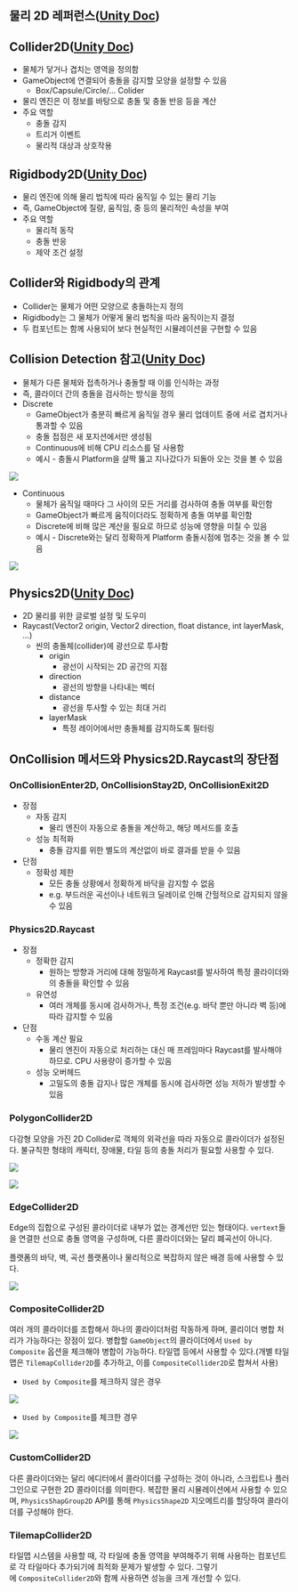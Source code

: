 ## 물리 2D 레퍼런스([Unity Doc](https://docs.unity3d.com/kr/2022.3/Manual/Physics2DReference.html?ref=personal.riosong.kro.kr))

## Collider2D([Unity Doc](https://docs.unity3d.com/kr/2022.3/Manual/Collider2D.html?ref=personal.riosong.kro.kr))

- 물체가 닿거나 겹치는 영역을 정의함
- GameObject에 연결되어 충돌을 감지할 모양을 설정할 수 있음
    - Box/Capsule/Circle/... Colider
- 물리 엔진은 이 정보를 바탕으로 충돌 및 충돌 반응 등을 계산
- 주요 역할
    - 충돌 감지
    - 트리거 이벤트
    - 물리적 대상과 상호작용

## Rigidbody2D([Unity Doc](https://docs.unity3d.com/kr/2022.3/Manual/rigidbody2D.html?ref=personal.riosong.kro.kr))

- 물리 엔진에 의해 물리 법칙에 따라 움직일 수 있는 물리 기능
- 즉, GameObject에 질량, 움직임, 중 등의 물리적인 속성을 부여
- 주요 역할
    - 물리적 동작
    - 충돌 반응
    - 제약 조건 설정

## Collider와 Rigidbody의 관계

- Collider는 물체가 어떤 모양으로 충돌하는지 정의
- Rigidbody는 그 물체가 어떻게 물리 법칙을 따라 움직이는지 결정
- 두 컴포넌트는 함께 사용되어 보다 현실적인 시뮬레이션을 구현할 수 있음

## Collision Detection 참고([Unity Doc](https://docs.unity3d.com/kr/2022.3/Manual/Rigidbody2D-Dynamic.html?ref=personal.riosong.kro.kr))

- 물체가 다른 물체와 접촉하거나 충돌할 때 이를 인식하는 과정
- 즉, 콜라이더 간의 충돌을 검사하는 방식을 정의
- Discrete
    - GameObject가 충분히 빠르게 움직일 경우 물리 업데이트 중에 서로 겹치거나 통과할 수 있음
    - 충돌 접점은 새 포지션에서만 생성됨
    - Continuous에 비해 CPU 리소스를 덜 사용함
    - 예시 - 충돌시 Platform을 살짝 뚫고 지나갔다가 되돌아 오는 것을 볼 수 있음

![](https://personal.riosong.kro.kr/blog/content/images/2025/02/discrete_2.gif)

- Continuous
    - 물체가 움직일 때마다 그 사이의 모든 거리를 검사하여 충돌 여부를 확인함
    - GameObject가 빠르게 움직이더라도 정확하게 충돌 여부를 확인함
    - Discrete에 비해 많은 계산을 필요로 하므로 성능에 영향을 미칠 수 있음
    - 예시 - Discrete와는 달리 정확하게 Platform 충돌시점에 멈추는 것을 볼 수 있음

![](https://personal.riosong.kro.kr/blog/content/images/2025/02/continuous_2.gif)

## Physics2D([Unity Doc](https://docs.unity3d.com/kr/2022.3/ScriptReference/Physics2D.html?ref=personal.riosong.kro.kr))

- 2D 물리를 위한 글로벌 설정 및 도우미
- Raycast(Vector2 origin, Vector2 direction, float distance, int layerMask, …)
    - 씬의 충돌체(collider)에 광선으로 투사함
        - origin
            - 광선이 시작되는 2D 공간의 지점
        - direction
            - 광선의 방향을 나타내는 벡터
        - distance
            - 광선을 투사할 수 있는 최대 거리
        - layerMask
            - 특정 레이어에서만 충돌체를 감지하도록 필터링

## OnCollision 메서드와 Physics2D.Raycast의 장단점

### OnCollisionEnter2D, OnCollisionStay2D, OnCollisionExit2D

- 장점
    - 자동 감지
        - 물리 엔진이 자동으로 충돌을 계산하고, 해당 메서드를 호출
    - 성능 최적화
        - 충돌 감지를 위한 별도의 계산없이 바로 결과를 받을 수 있음
- 단점
    - 정확성 제한
        - 모든 충돌 상황에서 정확하게 바닥을 감지할 수 없음
        - e.g. 부드러운 곡선이나 네트워크 딜레이로 인해 간헐적으로 감지되지 않을 수 있음

### Physics2D.Raycast

- 장점
    - 정확한 감지
        - 원하는 방향과 거리에 대해 정밀하게 Raycast를 발사하여 특정 콜라이더와의 충돌을 확인할 수 있음
    - 유연성
        - 여러 개체를 동시에 검사하거나, 특정 조건(e.g. 바닥 뿐만 아니라 벽 등)에 따라 감지할 수 있음
- 단점
    - 수동 계산 필요
        - 물리 엔진이 자동으로 처리하는 대신 매 프레임마다 Raycast를 발사해야 하므로. CPU 사용량이 증가할 수 있음
    - 성능 오버헤드
        - 고밀도의 충돌 감지나 많은 개체를 동시에 검사하면 성능 저하가 발생할 수 있음

### PolygonCollider2D

다강형 모양을 가진 2D Collider로 객체의 외곽선을 따라 자동으로 콜라이더가 설정된다. 불규칙한 형태의 캐릭터, 장애물, 타일 등의 충돌 처리가 필요할 사용할 수 있다.

![](https://personal.riosong.kro.kr/blog/content/images/2025/05/image-68.png)

![](https://personal.riosong.kro.kr/blog/content/images/2025/05/image-69.png)

### EdgeCollider2D

Edge의 집합으로 구성된 콜라이더로 내부가 없는 경계선만 있는 형태이다. `vertext`들을 연결한 선으로 충돌 영역을 구성하며, 다른 콜라이더와는 달리 폐곡선이 아니다.

플랫폼의 바닥, 벽, 곡선 플랫폼이나 물리적으로 복잡하지 않은 배경 등에 사용할 수 있다.

![](https://personal.riosong.kro.kr/blog/content/images/2025/05/image-70.png)

### CompositeCollider2D

여러 개의 콜라이더를 조합해서 하나의 콜라이더처럼 작동하게 하며, 콜리이더 병합 처리가 가능하다는 장점이 있다. 병합할 `GameObject`의 콜라이더에서 `Used by Composite` 옵션을 체크해야 병합이 가능하다. 타일맵 등에서 사용할 수 있다.(개별 타일맵은 `TilemapCollider2D`를 추가하고, 이를 `CompositeCollider2D`로 합쳐서 사용)

- `Used by Composite`를 체크하지 않은 경우

![](https://personal.riosong.kro.kr/blog/content/images/2025/05/image-71.png)

- `Used by Composite`를 체크한 경우

![](https://personal.riosong.kro.kr/blog/content/images/2025/05/image-72.png)

### CustomCollider2D

다른 콜라이더와는 달리 에디터에서 콜라이더를 구성하는 것이 아니라, 스크립트나 플러그인으로 구현한 2D 콜라이더를 의미한다. 복잡한 물리 시뮬레이션에서 사용할 수 있으며, `PhysicsShapGroup2D` API를 통해 `PhysicsShape2D` 지오메트리를 할당하여 콜라이더를 구성해야 한다.

### TilemapCollider2D

타일맵 시스템을 사용할 때, 각 타일에 충돌 영역을 부여해주기 위해 사용하는 컴포넌트로 각 타일마다 추가되기에 최적화 문제가 발생할 수 있다. 그렇기에 `CompositeCollider2D`와 함께 사용하면 성능을 크게 개선할 수 있다.